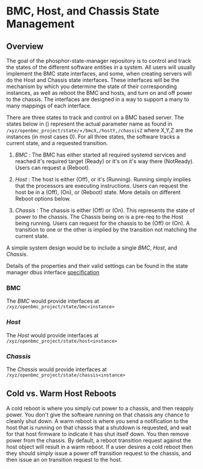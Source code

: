 # BMC, Host, and Chassis State Management

## Overview

The goal of the phosphor-state-manager repository is to control and track the
states of the different software entities in a system.  All users will usually
implement the BMC state interfaces, and some, when creating servers will do the
Host and Chassis state interfaces.  These interfaces will be the mechanism by
which you determine the state of their corresponding instances, as well as
reboot the BMC and hosts, and turn on and off power to the chassis.  The
interfaces are designed in a way to support a many to many mappings of each
interface.

There are three states to track and control on a BMC based server.  The states
below in () represent the actual parameter name as found in
`/xyz/openbmc_project/state/`+`/bmcX,/hostY,/chassisZ` where X,Y,Z are the
instances (in most cases 0).  For all three states, the software tracks a
current state, and a requested transition.

1. *BMC* : The BMC has either started all required systemd services and reached
it's required target (Ready) or it's on it's way there (NotReady).  Users can
request a (Reboot).

2. *Host* : The host is either (Off), or it's (Running).
Running simply implies that the processors are executing instructions.  Users
can request the host be in a (Off), (On), or (Reboot) state.  More details on
different Reboot options below.

3. *Chassis* : The chassis is either (Off) or
(On). This represents the state of power to the chassis.  The Chassis being on
is a pre-req to the Host being running.  Users can request for the chassis to be
(Off) or (On).  A transition to one or the other is implied by the transition
not matching the current state.

A simple system design would be to include a single *BMC*, *Host*, and
*Chassis*.

Details of the properties and their valid settings can be found in the state
manager dbus interface [specification](https://github.com/openbmc/phosphor-dbus-interfaces/tree/master/xyz/openbmc_project/State/)

### BMC

The *BMC* would provide interfaces at
`/xyz/openbmc_project/state/bmc<instance>`

### *Host*

The *Host* would provide interfaces at
`/xyz/openbmc_project/state/host<instance>`

### *Chassis*

The *Chassis* would provide interfaces at
`/xyz/openbmc_project/state/chassis<instance>`

## Cold vs. Warm Host Reboots

A cold reboot is where you simply cut power to a chassis, and then reapply
power.  You don't give the software running on that chassis any chance to
cleanly shut down.  A warm reboot is where you send a notification to the host
that is running on that chassis that a shutdown is requested, and wait for that
host firmware to indicate it has shut itself down.  You then remove power from
the chassis.  By default, a reboot transition request against the host object
will result in a warm reboot.  If a user desires a cold reboot then they should
simply issue a power off transition request to the chassis, and then issue an on
transition request to the host.
